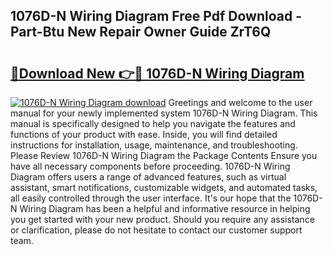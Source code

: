 ## 1076D-N Wiring Diagram Free Pdf Download - Part-Btu New Repair Owner Guide ZrT6Q

# <h2><a href="http://dfqb2h7.blite.top/?on=1076D-N+Wiring+Diagram">🔗Download New 👉🔴 1076D-N Wiring Diagram</a></h2>

[![1076D-N Wiring Diagram download](https://i.imgur.com/lujVjoI.png)](http://dfqb2h7.blite.top/?on=1076D-N+Wiring+Diagram)
Greetings and welcome to the user manual for your newly implemented system 1076D-N Wiring Diagram. This manual is specifically designed to help you navigate the features and functions of your product with ease. Inside, you will find detailed instructions for installation, usage, maintenance, and troubleshooting. Please Review 1076D-N Wiring Diagram the Package Contents Ensure you have all necessary components before proceeding. 1076D-N Wiring Diagram offers users a range of advanced features, such as virtual assistant, smart notifications, customizable widgets, and automated tasks, all easily controlled through the user interface. It's our hope that the 1076D-N Wiring Diagram has been a helpful and informative resource in helping you get started with your new product. Should you require any assistance or clarification, please do not hesitate to contact our customer support team.
